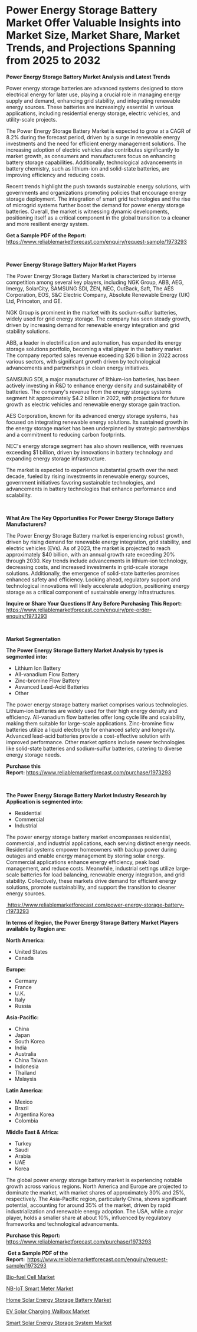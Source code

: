 <p><h1>Power Energy Storage Battery Market Offer Valuable Insights into Market Size, Market Share, Market Trends, and Projections Spanning from 2025 to 2032</h1></p><p><strong>Power Energy Storage Battery Market Analysis and Latest Trends</strong></p>
<p><p>Power energy storage batteries are advanced systems designed to store electrical energy for later use, playing a crucial role in managing energy supply and demand, enhancing grid stability, and integrating renewable energy sources. These batteries are increasingly essential in various applications, including residential energy storage, electric vehicles, and utility-scale projects. </p><p>The Power Energy Storage Battery Market is expected to grow at a CAGR of 8.2% during the forecast period, driven by a surge in renewable energy investments and the need for efficient energy management solutions. The increasing adoption of electric vehicles also contributes significantly to market growth, as consumers and manufacturers focus on enhancing battery storage capabilities. Additionally, technological advancements in battery chemistry, such as lithium-ion and solid-state batteries, are improving efficiency and reducing costs.</p><p>Recent trends highlight the push towards sustainable energy solutions, with governments and organizations promoting policies that encourage energy storage deployment. The integration of smart grid technologies and the rise of microgrid systems further boost the demand for power energy storage batteries. Overall, the market is witnessing dynamic developments, positioning itself as a critical component in the global transition to a cleaner and more resilient energy system.</p></p>
<p><strong>Get a Sample PDF of the Report:&nbsp;</strong> <a href="https://www.reliablemarketforecast.com/enquiry/request-sample/1973293?utm_campaign=2011&utm_medium=2&utm_source=Github&utm_content=ia&utm_term=07042025&utm_id=power-energy-storage-battery">https://www.reliablemarketforecast.com/enquiry/request-sample/1973293</a></p>
<p>&nbsp;</p>
<p><strong>Power Energy Storage Battery Major Market Players</strong></p>
<p><p>The Power Energy Storage Battery Market is characterized by intense competition among several key players, including NGK Group, ABB, AEG, Imergy, SolarCity, SAMSUNG SDI, ZEN, NEC, OutBack, Saft, The AES Corporation, EOS, S&C Electric Company, Absolute Renewable Energy (UK) Ltd, Princeton, and GE. </p><p>NGK Group is prominent in the market with its sodium-sulfur batteries, widely used for grid energy storage. The company has seen steady growth, driven by increasing demand for renewable energy integration and grid stability solutions. </p><p>ABB, a leader in electrification and automation, has expanded its energy storage solutions portfolio, becoming a vital player in the battery market. The company reported sales revenue exceeding $26 billion in 2022 across various sectors, with significant growth driven by technological advancements and partnerships in clean energy initiatives.</p><p>SAMSUNG SDI, a major manufacturer of lithium-ion batteries, has been actively investing in R&D to enhance energy density and sustainability of batteries. The company's revenue from the energy storage systems segment hit approximately $4.2 billion in 2022, with projections for future growth as electric vehicles and renewable energy storage gain traction.</p><p>AES Corporation, known for its advanced energy storage systems, has focused on integrating renewable energy solutions. Its sustained growth in the energy storage market has been underpinned by strategic partnerships and a commitment to reducing carbon footprints.</p><p>NEC's energy storage segment has also shown resilience, with revenues exceeding $1 billion, driven by innovations in battery technology and expanding energy storage infrastructure.</p><p>The market is expected to experience substantial growth over the next decade, fueled by rising investments in renewable energy sources, government initiatives favoring sustainable technologies, and advancements in battery technologies that enhance performance and scalability.</p></p>
<p>&nbsp;</p>
<p><strong>What Are The Key Opportunities For Power Energy Storage Battery Manufacturers?</strong></p>
<p><p>The Power Energy Storage Battery market is experiencing robust growth, driven by rising demand for renewable energy integration, grid stability, and electric vehicles (EVs). As of 2023, the market is projected to reach approximately $40 billion, with an annual growth rate exceeding 20% through 2030. Key trends include advancements in lithium-ion technology, decreasing costs, and increased investments in grid-scale storage solutions. Additionally, the emergence of solid-state batteries promises enhanced safety and efficiency. Looking ahead, regulatory support and technological innovations will likely accelerate adoption, positioning energy storage as a critical component of sustainable energy infrastructures.</p></p>
<p><strong>Inquire or Share Your Questions If Any Before Purchasing This Report:</strong> <a href="https://www.reliablemarketforecast.com/enquiry/pre-order-enquiry/1973293?utm_campaign=2011&utm_medium=2&utm_source=Github&utm_content=ia&utm_term=07042025&utm_id=power-energy-storage-battery">https://www.reliablemarketforecast.com/enquiry/pre-order-enquiry/1973293</a></p>
<p>&nbsp;</p>
<p><strong>Market Segmentation</strong></p>
<p><strong>The Power Energy Storage Battery Market Analysis by types is segmented into:</strong></p>
<p><ul><li>Lithium Ion Battery</li><li>All-vanadium Flow Battery</li><li>Zinc-bromine Flow Battery</li><li>Asvanced Lead-Acid Batteries</li><li>Other</li></ul></p>
<p><p>The power energy storage battery market comprises various technologies. Lithium-ion batteries are widely used for their high energy density and efficiency. All-vanadium flow batteries offer long cycle life and scalability, making them suitable for large-scale applications. Zinc-bromine flow batteries utilize a liquid electrolyte for enhanced safety and longevity. Advanced lead-acid batteries provide a cost-effective solution with improved performance. Other market options include newer technologies like solid-state batteries and sodium-sulfur batteries, catering to diverse energy storage needs.</p></p>
<p><strong>Purchase this Report:&nbsp;</strong><a href="https://www.reliablemarketforecast.com/purchase/1973293?utm_campaign=2011&utm_medium=2&utm_source=Github&utm_content=ia&utm_term=07042025&utm_id=power-energy-storage-battery">https://www.reliablemarketforecast.com/purchase/1973293</a></p>
<p>&nbsp;</p>
<p><strong>The Power Energy Storage Battery Market Industry Research by Application is segmented into:</strong></p>
<p><ul><li>Residential</li><li>Commercial</li><li>Industrial</li></ul></p>
<p><p>The power energy storage battery market encompasses residential, commercial, and industrial applications, each serving distinct energy needs. Residential systems empower homeowners with backup power during outages and enable energy management by storing solar energy. Commercial applications enhance energy efficiency, peak load management, and reduce costs. Meanwhile, industrial settings utilize large-scale batteries for load balancing, renewable energy integration, and grid stability. Collectively, these markets drive demand for efficient energy solutions, promote sustainability, and support the transition to cleaner energy sources.</p></p>
<p><a href="https://www.reliablemarketforecast.com/power-energy-storage-battery-r1973293?utm_campaign=2011&utm_medium=2&utm_source=Github&utm_content=ia&utm_term=07042025&utm_id=power-energy-storage-battery">&nbsp;https://www.reliablemarketforecast.com/power-energy-storage-battery-r1973293</a></p>
<p><strong>In terms of Region, the Power Energy Storage Battery Market Players available by Region are:</strong></p>
<p>
    <p> <strong> North America: </strong>
        <ul>
            <li>United States</li>
            <li>Canada</li>
        </ul>
        </p> 
    <p> <strong> Europe: </strong>
        <ul>
            <li>Germany</li>
            <li>France</li>
            <li>U.K.</li>
            <li>Italy</li>
            <li>Russia</li>
        </ul>
        </p> 
    <p> <strong> Asia-Pacific: </strong>
        <ul>
            <li>China</li>
            <li>Japan</li>
            <li>South Korea</li>
            <li>India</li>
            <li>Australia</li>
            <li>China Taiwan</li>
            <li>Indonesia</li>
            <li>Thailand</li>
            <li>Malaysia</li>
        </ul>
        </p> 
    <p> <strong> Latin America: </strong>
        <ul>
            <li>Mexico</li>
            <li>Brazil</li>
            <li>Argentina Korea</li>
            <li>Colombia</li>
        </ul>
        </p> 
    <p> <strong> Middle East & Africa: </strong>
        <ul>
            <li>Turkey</li>
            <li>Saudi</li>
            <li>Arabia</li>
            <li>UAE</li>
            <li>Korea</li>
        </ul>
    </p>
    </p>
<p><p>The global power energy storage battery market is experiencing notable growth across various regions. North America and Europe are projected to dominate the market, with market shares of approximately 30% and 25%, respectively. The Asia-Pacific region, particularly China, shows significant potential, accounting for around 35% of the market, driven by rapid industrialization and renewable energy adoption. The USA, while a major player, holds a smaller share at about 10%, influenced by regulatory frameworks and technological advancements.</p></p>
<p><strong>Purchase this Report: </strong><a href="https://www.reliablemarketforecast.com/purchase/1973293?utm_campaign=2011&utm_medium=2&utm_source=Github&utm_content=ia&utm_term=07042025&utm_id=power-energy-storage-battery">https://www.reliablemarketforecast.com/purchase/1973293</a></p>
<p>&nbsp;<strong>Get a Sample PDF of the Report:&nbsp;&nbsp;</strong><a href="https://www.reliablemarketforecast.com/enquiry/request-sample/1973293?utm_campaign=2011&utm_medium=2&utm_source=Github&utm_content=ia&utm_term=07042025&utm_id=power-energy-storage-battery">https://www.reliablemarketforecast.com/enquiry/request-sample/1973293</a></p>
<p><strong></strong></p>
<p><p><a href="https://github.com/szaszgrychkq/Market-Research-Report-List-1/blob/main/bio-fuel-cell-market.md?utm_campaign=2011&utm_medium=2&utm_source=Github&utm_content=ia&utm_term=07042025&utm_id=power-energy-storage-battery">Bio-fuel Cell Market</a></p><p><a href="https://github.com/kaganalcinwv/Market-Research-Report-List-1/blob/main/nb-iot-smart-meter-market.md?utm_campaign=2011&utm_medium=2&utm_source=Github&utm_content=ia&utm_term=07042025&utm_id=power-energy-storage-battery">NB-IoT Smart Meter Market</a></p><p><a href="https://github.com/sadaandilou/Market-Research-Report-List-1/blob/main/home-solar-energy-storage-battery-market.md?utm_campaign=2011&utm_medium=2&utm_source=Github&utm_content=ia&utm_term=07042025&utm_id=power-energy-storage-battery">Home Solar Energy Storage Battery Market</a></p><p><a href="https://github.com/moroesarta/Market-Research-Report-List-1/blob/main/ev-solar-charging-wallbox-market.md?utm_campaign=2011&utm_medium=2&utm_source=Github&utm_content=ia&utm_term=07042025&utm_id=power-energy-storage-battery">EV Solar Charging Wallbox Market</a></p><p><a href="https://github.com/seherlouize/Market-Research-Report-List-1/blob/main/smart-solar-energy-storage-system-market.md?utm_campaign=2011&utm_medium=2&utm_source=Github&utm_content=ia&utm_term=07042025&utm_id=power-energy-storage-battery">Smart Solar Energy Storage System Market</a></p></p>